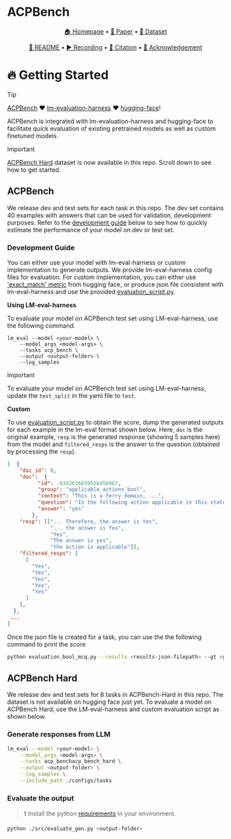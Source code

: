 
# ACPBench

<p align="center">
    <a href="https://ibm.github.io/ACPBench">🏠 Homepage</a> •
    <a href="https://arxiv.org/abs/2410.05669">📄 Paper</a> •
    <a href="https://huggingface.co/datasets/ibm/ACPBench">🤗 Dataset</a>
</p>
<p align="center">
    <a href="./README.md"> 📖 README</a> •
    <a href="https://youtu.be/zlIOeYlo52M">▶️ Recording</a> •
    <a href="#-citation">📜 Citation</a> •
    <a href="#-acknowledgement">🙏 Acknowledgement</a> 
</p>


# 🔥 Getting Started


> [!TIP]
>
> [ACPBench](https://ibm.github.io/ACPBench) ❤️ [lm-evaluation-harness](https://github.com/EleutherAI/lm-evaluation-harness) ❤️ [hugging-face](https://huggingface.co/datasets/ibm/ACPBench)! 
>
> ACPBench is integrated with lm-evaluation-harness and hugging-face to facilitate quick evaluation of existing pretrained models as well as custom finetuned models.



> [!IMPORTANT]
>
> [ACPBench Hard](https://openreview.net/forum?id=cfsVixNuJw) dataset is now available in this repo. Scroll down to see how to get started.


## ACPBench

We release dev and test sets for each task in this repo. The dev set contains 40 examples with answers that can be used for validation, development purposes. Refer to the [development guide](#development-guide) below to see how to quickly estimate the performance of your model on dev or test set. 

### Development Guide

You can either use your model with lm-eval-harness or custom implementation to generate outputs. We provide lm-eval-harness config files for evaluation. For custom implementation, you can either use ['exact_match' metric](https://huggingface.co/spaces/evaluate-metric/exact_match) from hugging face, or produce json file consistent with lm-eval-harness and use the provided [evaluation_script.py](./evaluation_script.py). 


**Using LM-eval-harness**


To evaluate your model on ACPBench test set using LM-eval-harness, use the following command.


```
lm_eval --model <your-model> \
    --model_args <model-args> \
    --tasks acp_bench \
    --output <output-folder> \
    --log_samples 
```

> [!IMPORTANT]
>
> To evaluate your model on ACPBench test set using LM-eval-harness, update the `test_split` in the yaml file to `test`.

**Custom**

To use [evaluation_script.py](./evaluation_script.py) to obtain the score, dump the generated outputs for each example in the lm-eval format shown below. Here, `doc` is the original example, `resp` is the generated response (showing 5 samples here) from the model and `filtered_resps` is the answer to the question (obtained by processing the `resp`). 

```json
[  {
    "doc_id": 0,
    "doc":  {
          "id": -8342636639526456067,
          "group": "applicable_actions_bool",
          "context": "This is a ferry domain, ...",
          "question": "Is the following action applicable in this state: travel by sea from location l1 to location l0?",
          "answer": "yes"
        },
    "resp": [["... Therefore, the answer is Yes", 
              "... the answer is Yes",
              "Yes",
              "The answer is yes",
              "the action is applicable"]],
    "filtered_resps": [
      [
        "Yes",
        "Yes",
        "Yes",
        "Yes",
        "Yes"
      ]
    ],
  },
 ...
]
```

Once the json file is created for a task, you can use the the following command to print the score

```bash
python evaluation_bool_mcq.py --results <results-json-filepath> --gt <ground-truth-json-filepath>
```


## ACPBench Hard

We release dev and test sets for 8 tasks in ACPBench-Hard in this repo. The dataset is not available on hugging face just yet. To evaluate a model on ACPBench Hard, use the LM-eval-harness and custom evaluation script as shown below.


### Generate responses from LLM

```bash
lm_eval --model <your-model> \
    --model_args <model-args> \
    --tasks acp_benchacp_bench_hard \
    --output <output-folder> \
    --log_samples \
    --include_path ./configs/tasks
```

### Evaluate the output

> :exclamation: Install the python [requirements](./requirements.txt) in your environment.

```bash
python ./src/evaluate_gen.py <output-folder>
```